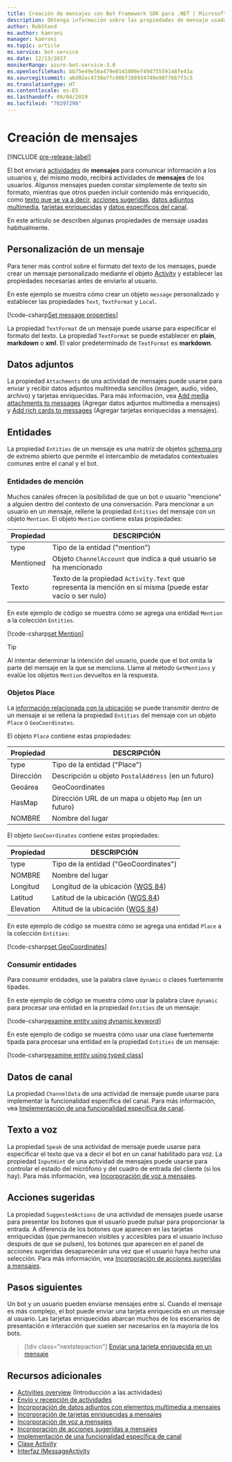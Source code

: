 ```yaml
---
title: Creación de mensajes con Bot Framework SDK para .NET | Microsoft Docs
description: Obtenga información sobre las propiedades de mensaje usadas habitualmente en Bot Framework SDK para. NET.
author: RobStand
ms.author: kamrani
manager: kamrani
ms.topic: article
ms.service: bot-service
ms.date: 12/13/2017
monikerRange: azure-bot-service-3.0
ms.openlocfilehash: bb75e49e50a479e0141000ef49d75559148fe43a
ms.sourcegitcommit: a6d02ec4738e7fc90b7108934740e9077667f3c5
ms.translationtype: HT
ms.contentlocale: es-ES
ms.lasthandoff: 09/04/2019
ms.locfileid: "70297298"
---
```

# <a name="create-messages"></a>Creación de mensajes

[!INCLUDE [pre-release-label](../includes/pre-release-label-v3.md)]

El bot enviará [actividades](bot-builder-dotnet-activities.md) de **mensajes** para comunicar información a los usuarios y, del mismo modo, recibirá actividades de **mensajes** de los usuarios. Algunos mensajes pueden constar simplemente de texto sin formato, mientras que otros pueden incluir contenido más enriquecido, como [texto que se va a decir](bot-builder-dotnet-text-to-speech.md), [acciones sugeridas](bot-builder-dotnet-add-suggested-actions.md), [datos adjuntos multimedia](bot-builder-dotnet-add-media-attachments.md), [tarjetas enriquecidas](bot-builder-dotnet-add-rich-card-attachments.md) y [datos específicos del canal](bot-builder-dotnet-channeldata.md). 

En este artículo se describen algunas propiedades de mensaje usadas habitualmente.

## <a name="customizing-a-message"></a>Personalización de un mensaje

Para tener más control sobre el formato del texto de los mensajes, puede crear un mensaje personalizado mediante el objeto [Activity](https://docs.botframework.com/csharp/builder/sdkreference/dc/d2f/class_microsoft_1_1_bot_1_1_connector_1_1_activity.html) y establecer las propiedades necesarias antes de enviarlo al usuario.

En este ejemplo se muestra cómo crear un objeto `message` personalizado y establecer las propiedades `Text`, `TextFormat` y `Local`.

[!code-csharp[Set message properties](../includes/code/dotnet-create-messages.cs#setBasicProperties)]

La propiedad `TextFormat` de un mensaje puede usarse para especificar el formato del texto. La propiedad `TextFormat` se puede establecer en **plain**, **markdown** o **xml**. El valor predeterminado de `TextFormat` es **markdown**. 

## <a name="attachments"></a>Datos adjuntos

La propiedad `Attachments` de una actividad de mensajes puede usarse para enviar y recibir datos adjuntos multimedia sencillos (imagen, audio, vídeo, archivo) y tarjetas enriquecidas. Para más información, vea [Add media attachments to messages](bot-builder-dotnet-add-media-attachments.md) (Agregar datos adjuntos multimedia a mensajes) y [Add rich cards to messages](bot-builder-dotnet-add-rich-card-attachments.md) (Agregar tarjetas enriquecidas a mensajes).

## <a name="entities"></a>Entidades

La propiedad `Entities` de un mensaje es una matriz de objetos <a href="http://schema.org/" target="_blank">schema.org</a> de extremo abierto que permite el intercambio de metadatos contextuales comunes entre el canal y el bot.

### <a name="mention-entities"></a>Entidades de mención

Muchos canales ofrecen la posibilidad de que un bot o usuario "mencione" a alguien dentro del contexto de una conversación. Para mencionar a un usuario en un mensaje, rellene la propiedad `Entities` del mensaje con un objeto `Mention`. El objeto `Mention` contiene estas propiedades: 

| Propiedad | DESCRIPCIÓN | 
|----|----|
| type | Tipo de la entidad ("mention") | 
| Mentioned | Objeto `ChannelAccount` que indica a qué usuario se ha mencionado | 
| Texto | Texto de la propiedad `Activity.Text` que representa la mención en sí misma (puede estar vacío o ser nulo) |

En este ejemplo de código se muestra cómo se agrega una entidad `Mention` a la colección `Entities`.

[!code-csharp[set Mention](../includes/code/dotnet-create-messages.cs#setMention)]

> [!TIP]
> Al intentar determinar la intención del usuario, puede que el bot omita la parte del mensaje en la que se menciona. Llame al método `GetMentions` y evalúe los objetos `Mention` devueltos en la respuesta.

### <a name="place-objects"></a>Objetos Place

La <a href="https://schema.org/Place" target="_blank">información relacionada con la ubicación</a> se puede transmitir dentro de un mensaje si se rellena la propiedad `Entities` del mensaje con un objeto `Place` o `GeoCoordinates`. 

El objeto `Place` contiene estas propiedades:

| Propiedad | DESCRIPCIÓN | 
|----|----|
| type | Tipo de la entidad ("Place") |
| Dirección | Descripción u objeto `PostalAddress` (en un futuro) | 
| Geoárea | GeoCoordinates | 
| HasMap | Dirección URL de un mapa u objeto `Map` (en un futuro) |
| NOMBRE | Nombre del lugar |

El objeto `GeoCoordinates` contiene estas propiedades:

| Propiedad | DESCRIPCIÓN | 
|----|----|
| type | Tipo de la entidad ("GeoCoordinates") |
| NOMBRE | Nombre del lugar |
| Longitud | Longitud de la ubicación (<a href="https://en.wikipedia.org/wiki/World_Geodetic_System" target="_blank">WGS 84</a>) | 
| Latitud | Latitud de la ubicación (<a href="https://en.wikipedia.org/wiki/World_Geodetic_System" target="_blank">WGS 84</a>) | 
| Elevation | Altitud de la ubicación (<a href="https://en.wikipedia.org/wiki/World_Geodetic_System" target="_blank">WGS 84</a>) | 

En este ejemplo de código se muestra cómo se agrega una entidad `Place` a la colección `Entities`:

[!code-csharp[set GeoCoordinates](../includes/code/dotnet-create-messages.cs#setGeoCoord)]

### <a name="consume-entities"></a>Consumir entidades

Para consumir entidades, use la palabra clave `dynamic` o clases fuertemente tipadas.

En este ejemplo de código se muestra cómo usar la palabra clave `dynamic` para procesar una entidad en la propiedad `Entities` de un mensaje:

[!code-csharp[examine entity using dynamic keyword](../includes/code/dotnet-create-messages.cs#examineEntity1)]

En este ejemplo de código se muestra cómo usar una clase fuertemente tipada para procesar una entidad en la propiedad `Entities` de un mensaje:

[!code-csharp[examine entity using typed class](../includes/code/dotnet-create-messages.cs#examineEntity2)]

## <a name="channel-data"></a>Datos de canal

La propiedad `ChannelData` de una actividad de mensaje puede usarse para implementar la funcionalidad específica del canal. Para más información, vea [Implementación de una funcionalidad específica de canal](bot-builder-dotnet-channeldata.md).

## <a name="text-to-speech"></a>Texto a voz

La propiedad `Speak` de una actividad de mensaje puede usarse para especificar el texto que va a decir el bot en un canal habilitado para voz. La propiedad `InputHint` de una actividad de mensajes puede usarse para controlar el estado del micrófono y del cuadro de entrada del cliente (si los hay). Para más información, vea [Incorporación de voz a mensajes](bot-builder-dotnet-text-to-speech.md).

## <a name="suggested-actions"></a>Acciones sugeridas

La propiedad `SuggestedActions` de una actividad de mensajes puede usarse para presentar los botones que el usuario puede pulsar para proporcionar la entrada. A diferencia de los botones que aparecen en las tarjetas enriquecidas (que permanecen visibles y accesibles para el usuario incluso después de que se pulsen), los botones que aparecen en el panel de acciones sugeridas desaparecerán una vez que el usuario haya hecho una selección. Para más información, vea [Incorporación de acciones sugeridas a mensajes](bot-builder-dotnet-add-suggested-actions.md).

## <a name="next-steps"></a>Pasos siguientes

Un bot y un usuario pueden enviarse mensajes entre sí. Cuando el mensaje es más complejo, el bot puede enviar una tarjeta enriquecida en un mensaje al usuario. Las tarjetas enriquecidas abarcan muchos de los escenarios de presentación e interacción que suelen ser necesarios en la mayoría de los bots.

> [!div class="nextstepaction"]
> [Enviar una tarjeta enriquecida en un mensaje](bot-builder-dotnet-add-rich-card-attachments.md)

## <a name="additional-resources"></a>Recursos adicionales

- [Activities overview](bot-builder-dotnet-activities.md) (Introducción a las actividades)
- [Envío y recepción de actividades](bot-builder-dotnet-connector.md)
- [Incorporación de datos adjuntos con elementos multimedia a mensajes](bot-builder-dotnet-add-media-attachments.md)
- [Incorporación de tarjetas enriquecidas a mensajes](bot-builder-dotnet-add-rich-card-attachments.md)
- [Incorporación de voz a mensajes](bot-builder-dotnet-text-to-speech.md)
- [Incorporación de acciones sugeridas a mensajes](bot-builder-dotnet-add-suggested-actions.md)
- [Implementación de una funcionalidad específica de canal](bot-builder-dotnet-channeldata.md)
- <a href="https://docs.botframework.com/csharp/builder/sdkreference/dc/d2f/class_microsoft_1_1_bot_1_1_connector_1_1_activity.html" target="_blank">Clase Activity</a>
- <a href="/dotnet/api/microsoft.bot.connector.imessageactivity" target="_blank">Interfaz IMessageActivity</a>

